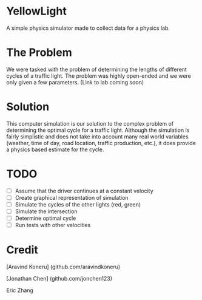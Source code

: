 YellowLight
===========

A simple physics simulator made to collect data for a physics lab. 

The Problem
===========

We were tasked with the problem of determining the lengths of different cycles of a traffic light. The problem was highly open-ended and we were only given a few parameters. (Link to lab coming soon)

Solution
========

This computer simulation is our solution to the complex problem of determining the optimal cycle for a traffic light. Although the simulation is fairly simplistic and does not take into account many real world variables (weather, time of day, road location, traffic production, etc.), it does provide a physics based estimate for the cycle. 

TODO
====

- [ ] Assume that the driver continues at a constant velocity 
- [ ] Create graphical representation of simulation 
- [ ] Simulate the cycles of the other lights (red, green)
- [ ] Simulate the intersection 
- [ ] Determine optimal cycle 
- [ ] Run tests with other velocities

Credit
======

[Aravind Koneru] (github.com/aravindkoneru)

[Jonathan Chen] (github.com/jonchen123)

Eric Zhang

